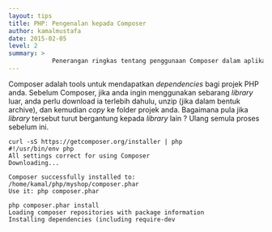```yaml
---
layout: tips
title: PHP: Pengenalan kepada Composer
author: kamalmustafa
date: 2015-02-05
level: 2
summary: >
            Penerangan ringkas tentang penggunaan Composer dalam aplikasi PHP.
---
```


Composer adalah tools untuk mendapatkan *dependencies* bagi projek PHP anda. Sebelum Composer, jika anda ingin menggunakan sebarang *library* luar, anda perlu download ia terlebih dahulu, unzip (jika dalam bentuk archive), dan kemudian *copy* ke folder projek anda. Bagaimana pula jika *library* tersebut turut bergantung kepada *library* lain ? Ulang semula proses sebelum ini.

```console
curl -sS https://getcomposer.org/installer | php
#!/usr/bin/env php
All settings correct for using Composer
Downloading...

Composer successfully installed to: /home/kamal/php/myshop/composer.phar
Use it: php composer.phar
```

```console
php composer.phar install
Loading composer repositories with package information
Installing dependencies (including require-dev
```
